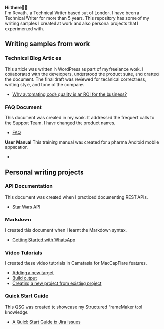 **Hi there🙌🏾**  
I'm Revathi, a Technical Writer based out of London. I have been a Technical Writer for more than 5 years.
This repository has some of my writing samples I created at work and also personal projects that I experimented with.

## Writing samples from work

### Technical Blog Articles
This article was written in WordPress as part of my freelance work. I collaborated with the developers, understood the product suite, and drafted the document. The final draft was reviewed for technical correctness, writing style, and tone of the company.

   - [Why automating code quality is an ROI for the business?](https://github.com/vrrevi/vrrevi/blob/main/Technical%20articles/Why%20automating%20code%20quality%20is%20an%20ROI%20for%20the%20business.md)
   
### FAQ Document
This document was created in my work. It addressed the frequent calls to the Support Team. I have changed the product names.
   - [FAQ]([https://github.com/vrrevi/vrrevi/blob/main/IvyRep_FAQs.docx](https://github.com/vrrevi/vrrevi/blob/main/FAQ/FAQ.md))

**User Manual**
This training manual was created for a pharma Android mobile application.
- []()

## Personal writing projects
### API Documentation
This document was created when I practiced documenting REST APIs.
   - [Star Wars API](https://github.com/vrrevi/vrrevi/blob/main/API%20documentation/StarWars%20API.md)
### Markdown
I created this document when I learnt the Markdown syntax.
- [Getting Started with WhatsApp](https://github.com/vrrevi/vrrevi/blob/main/Getting%20Started%20with%20WhatsApp.md)
### Video Tutorials
I created these video tutorials in Camatasia for MadCapFlare features.
   - [Adding a new target](https://youtu.be/Oc2oLq0vrHo)
   - [Build output](https://youtu.be/ZX0F39NaI7w)
   - [Creating a new project from existing project](https://youtu.be/aVkntklsqN0)
### Quick Start Guide
This QSG was created to showcase my Structured FrameMaker tool knowledge.
   - [A Quick Start Guide to Jira issues](https://github.com/vrrevi/vrrevi/blob/main/A%20Quick%20Start%20Guide%20to%20Jira%20Issues.pdf)
      
